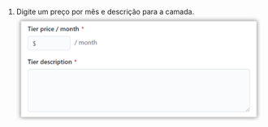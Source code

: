 1. Digite um preço por mês e descrição para a camada. ![Campos de texto para preço e descrição da camada](/assets/images/help/sponsors/tier-price-description.png)
